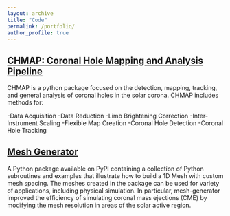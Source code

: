 ```yaml
---
layout: archive
title: "Code"
permalink: /portfolio/
author_profile: true
---
```


## [CHMAP: Coronal Hole Mapping and Analysis Pipeline](https://predsci.github.io/CHMAP/)
CHMAP is a python package focused on the detection, mapping, tracking, and general analysis of coronal holes in the solar corona. CHMAP includes methods for:

  -Data Acquisition
  -Data Reduction
  -Limb Brightening Correction
  -Inter-Instrument Scaling
  -Flexible Map Creation
  -Coronal Hole Detection
  -Coronal Hole Tracking

## [Mesh Generator](https://pypi.org/project/mesh-generator/)
A Python package available on PyPI containing a collection of Python subroutines and examples that illustrate how to build a 1D Mesh with custom mesh spacing. The meshes created in the package can be used for variety of applications, including physical simulation. In particular, mesh-generator improved the efficiency of simulating coronal mass ejections (CME) by modifying the mesh resolution in areas of the solar active region.